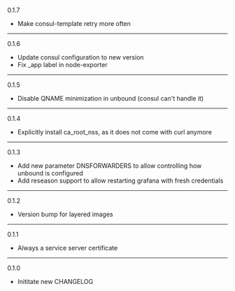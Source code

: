 0.1.7

* Make consul-template retry more often

---

0.1.6

* Update consul configuration to new version
* Fix _app label in node-exporter

---

0.1.5

* Disable QNAME minimization in unbound (consul can't handle it)

---

0.1.4

* Explicitly install ca_root_nss, as it does not come with curl anymore

---

0.1.3

* Add new parameter DNSFORWARDERS to allow controlling how unbound is configured
* Add reseason support to allow restarting grafana with fresh credentials

---

0.1.2

* Version bump for layered images

---

0.1.1

* Always a service server certificate

---

0.1.0

* Inititate new CHANGELOG

